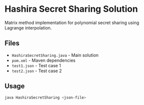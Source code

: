 # Hashira Secret Sharing Solution

Matrix method implementation for polynomial secret sharing using Lagrange interpolation.

## Files
- `HashiraSecretSharing.java` - Main solution
- `pom.xml` - Maven dependencies
- `test1.json` - Test case 1
- `test2.json` - Test case 2

## Usage
```bash
java HashiraSecretSharing <json-file>
